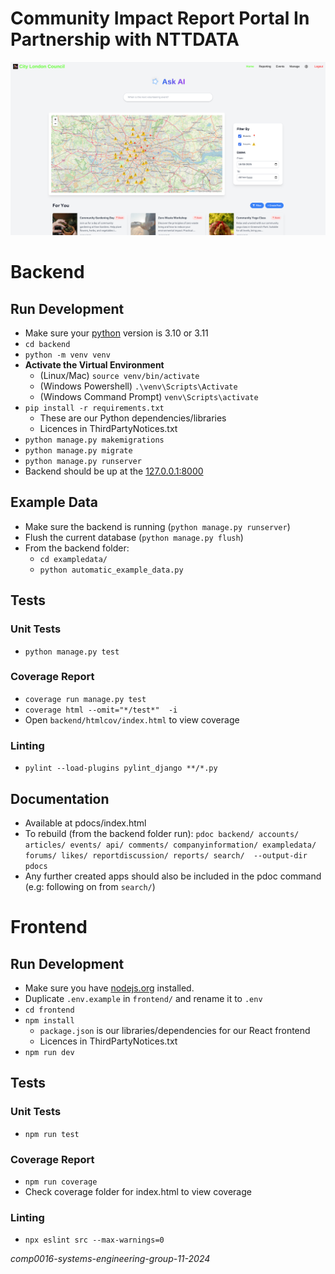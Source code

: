 # Community Impact Report Portal In Partnership with NTTDATA

![logo](logo.png)


# Backend

## Run Development
- Make sure your [python](https://www.python.org/) version is 3.10 or 3.11 
- `cd backend`
- `python -m venv venv`
- **Activate the Virtual Environment**
    - (Linux/Mac) `source venv/bin/activate`
    - (Windows Powershell) `.\venv\Scripts\Activate`
    - (Windows Command Prompt) `venv\Scripts\activate`
- `pip install -r requirements.txt` 
    - These are our Python dependencies/libraries
    - Licences in ThirdPartyNotices.txt
- `python manage.py makemigrations`
- `python manage.py migrate`
- `python manage.py runserver`
- Backend should be up at the [127.0.0.1:8000](http://127.0.0.1:8000)

## Example Data
- Make sure the backend is running (`python manage.py runserver`)
- Flush the current database (`python manage.py flush`)
- From the backend folder:
    - `cd exampledata/`
    - `python automatic_example_data.py`

## Tests

### Unit Tests
- `python manage.py test`
### Coverage Report
- `coverage run manage.py test`
- `coverage html --omit="*/test*"  -i`
- Open `backend/htmlcov/index.html` to view coverage
### Linting
- `pylint --load-plugins pylint_django **/*.py`

## Documentation
- Available at pdocs/index.html
- To rebuild (from the backend folder run): `pdoc backend/ accounts/ articles/ events/ api/ comments/ companyinformation/ exampledata/ forums/ likes/ reportdiscussion/ reports/ search/  --output-dir pdocs`
- Any further created apps should also be included in the pdoc command (e.g: following on from `search/`)


# Frontend

## Run Development
- Make sure you have  [nodejs.org](https://nodejs.org/) installed.
- Duplicate `.env.example` in `frontend/` and rename it to `.env`
- `cd frontend`
- `npm install`
    - `package.json` is our libraries/dependencies for our React frontend
    - Licences in ThirdPartyNotices.txt
- `npm run dev`


## Tests

### Unit Tests
- `npm run test`
### Coverage Report
- `npm run coverage`
- Check coverage folder for index.html to view coverage
### Linting
- `npx eslint src --max-warnings=0`

*comp0016-systems-engineering-group-11-2024*
